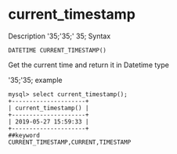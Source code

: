 # current_timestamp
Description
'35;'35;' 35; Syntax

`DATETIME CURRENT_TIMESTAMP()`


Get the current time and return it in Datetime type

'35;'35; example

```
mysql> select current_timestamp();
+---------------------+
| current_timestamp() |
+---------------------+
| 2019-05-27 15:59:33 |
+---------------------+
##keyword
CURRENT_TIMESTAMP,CURRENT,TIMESTAMP
